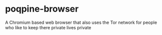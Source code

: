 # poqpine-browser
A Chromium based web browser that also uses the Tor network for people who like to keep there private lives private
